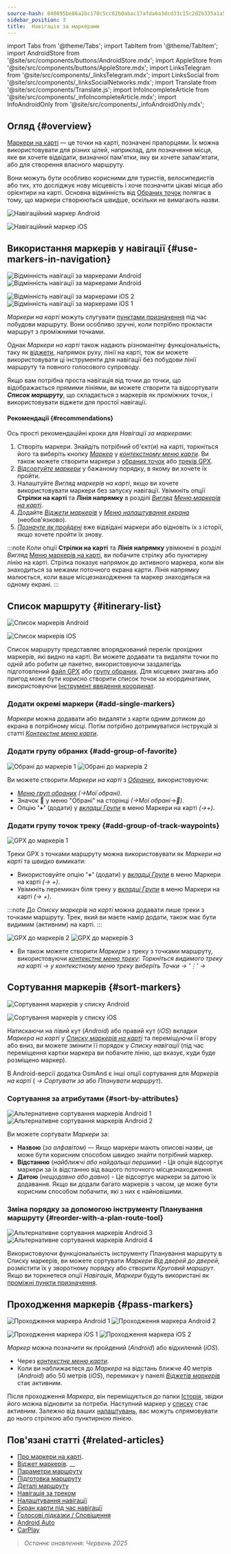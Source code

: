 ```yaml
---
source-hash: 840895be86a2bc170c5cc62b0abac17afda6a3dcd33c15c2d2b335a1a52fa27e
sidebar_position: 3
title:  Навігація за маркерами
---
```

import Tabs from '@theme/Tabs';
import TabItem from '@theme/TabItem';
import AndroidStore from '@site/src/components/buttons/AndroidStore.mdx';
import AppleStore from '@site/src/components/buttons/AppleStore.mdx';
import LinksTelegram from '@site/src/components/_linksTelegram.mdx';
import LinksSocial from '@site/src/components/_linksSocialNetworks.mdx';
import Translate from '@site/src/components/Translate.js';
import InfoIncompleteArticle from '@site/src/components/_infoIncompleteArticle.mdx';
import InfoAndroidOnly from '@site/src/components/_infoAndroidOnly.mdx';




## Огляд {#overview}

[Маркери на карті](../../personal/markers.md) — це точки на карті, позначені прапорцями. Їх можна використовувати для різних цілей, наприклад, для позначення місця, яке ви хочете відвідати, визначної пам'ятки, яку ви хочете запам'ятати, або для створення власного маршруту.

Вони можуть бути особливо корисними для туристів, велосипедистів або тих, хто досліджує нову місцевість і хоче позначити цікаві місця або орієнтири на карті. Основна відмінність від [Обраних точок](../../personal/favorites.md) полягає в тому, що маркери створюються швидше, оскільки не вимагають назви.

<Tabs groupId="operating-systems" queryString="current-os">

<TabItem value="android" label="Android">

![Навігаційний маркер Android](@site/static/img/navigation/marker/navigation_marker_android.png)

</TabItem>

<TabItem value="ios" label="iOS">

![Навігаційний маркер iOS](@site/static/img/navigation/marker/navigation_marker_ios.png)

</TabItem>

</Tabs>


## Використання маркерів у навігації {#use-markers-in-navigation}

<Tabs groupId="operating-systems" queryString="current-os">

<TabItem value="android" label="Android">

![Відмінність навігації за маркерами Android](@site/static/img/navigation/marker/markers_ex_andr_2.png) ![Відмінність навігації за маркерами Android](@site/static/img/navigation/marker/markers_ex_andr_1.png)

</TabItem>

<TabItem value="ios" label="iOS">

![Відмінність навігації за маркерами iOS 2](@site/static/img/navigation/marker/markers_ex_ios_2.png) ![Відмінність навігації за маркерами iOS 1](@site/static/img/navigation/marker/markers_ex_ios_1.png)

</TabItem>

</Tabs>

*Маркери на карті* можуть слугувати [пунктами призначення](./route-navigation#set-destinations) під час побудови маршруту. Вони особливо зручні, коли потрібно прокласти маршрут з проміжними точками.

Однак *Маркери на карті* також надають різноманітну функціональність, таку як [віджети](../../widgets/markers.md), напрямок руху, лінії на карті, тож ви можете використовувати ці інструменти для навігації без побудови лінії маршруту та повного голосового супроводу.

Якщо вам потрібна проста навігація від точки до точки, що відображається прямими лініями, ви можете створити та відсортувати ***Список маршруту***, що складається з маркерів як проміжних точок, і використовувати віджети для простої навігації.


#### Рекомендації {#recommendations}

Ось прості рекомендаційні кроки для *Навігації за маркерами*:

1. Створіть маркери. Знайдіть потрібний об'єкт(и) на карті, торкніться його та виберіть кнопку *[Маркер](../../personal/markers.md#add--edit-markers)* у *[контекстному меню карти](../../map/map-context-menu.md#add--edit-marker)*. Ви також можете створити маркери з [обраних точок](#add-group-of-favorite) або [треків GPX](#add-group-of-track-waypoints).
2. [*Відсортуйте маркери*](#sort-markers) у бажаному порядку, в якому ви хочете їх пройти.
3. Налаштуйте *Вигляд маркерів на карті*, якщо ви хочете використовувати маркери без запуску навігації. Увімкніть опції **Стрілки на карті** та **Лінія напрямку** в розділі *[Вигляд](../../personal/markers.md#appearance-on-the-map)* *[Меню маркерів на карті](../../personal/markers.md#actions)*.
4. Додайте *[Віджети маркерів](../../personal/markers.md#markers)* у *[Меню налаштування екрана](../../widgets/configure-screen.md)* (необов'язково).
5. [*Позначте як пройдені*](#pass-markers) вже відвідані маркери або відновіть їх з історії, якщо хочете пройти їх знову.

:::note
Коли опції **Стрілки на карті** та **Лінія напрямку** увімкнені в розділі *Вигляд* [Меню маркерів на карті](../../personal/markers.md#appearance-on-the-map), ви побачите стрілку або пунктирну лінію на карті. Стрілка показує напрямок до активного маркера, коли він знаходиться за межами поточного екрана карти. Лінія напрямку малюється, коли ваше місцезнаходження та маркер знаходяться на одному екрані.
:::


## Список маршруту {#itinerary-list}

<Tabs groupId="operating-systems" queryString="current-os">

<TabItem value="android" label="Android">

![Список маркерів Android](@site/static/img/navigation/marker/markers_list_andr.png)

</TabItem>

<TabItem value="ios" label="iOS">

![Список маркерів iOS](@site/static/img/navigation/marker/markers_list_ios.png)

</TabItem>

</Tabs>


Список маршруту представляє впорядкований перелік *прохідних* маркерів, які видно на карті. Ви можете додавати та видаляти точки по одній або робити це пакетно, використовуючи заздалегідь підготовлений [файл GPX](#add-group-of-track-waypoints) або [групу обраних](#add-group-of-favorite). Для місцевих змагань або пригод може бути корисно створити список точок за координатами, використовуючи [Інструмент введення координат](../../plan-route/coordinate-input.md).


### Додати окремі маркери {#add-single-markers}

*Маркери* можна додавати або видаляти з карти одним дотиком до екрана в потрібному місці. Потім потрібно дотримуватися інструкцій зі статті *[Контекстне меню карти](../../map/map-context-menu.md#add--edit-marker)*.


### Додати групу обраних {#add-group-of-favorite}

<InfoAndroidOnly />

![Обрані до маркерів 1](@site/static/img/navigation/marker/markers_favorites_andr_3.png) ![Обрані до маркерів 2](@site/static/img/navigation/marker/markers_favorites_andr_2.png)

Ви можете створити *Маркери на карті* з *[Обраних](../../personal/favorites.md)*, використовуючи:

- *[Меню груп обраних](../../personal/favorites.md#favorite-group-actions)* *(<Translate android="true" ids="shared_string_menu,shared_string_my_places"/>→Мої обрані)*.
- Значок &#128681; у меню "Обрані" на сторінці *(<Translate android="true" ids="shared_string_menu,shared_string_my_places"/>→Мої обрані→&#128681;)*.
- Опцію **'+'** (додати) у *[вкладці Групи](../../personal/markers.md#marker-groups)* в меню Маркери на карті *(<Translate android="true" ids="shared_string_menu,map_markers,shared_string_groups"/>→+)*.


### Додати групу точок треку {#add-group-of-track-waypoints}

<InfoAndroidOnly />

![GPX до маркерів 1](@site/static/img/navigation/marker/track_to_markers_andr.png)

Треки GPX з точками маршруту можна використовувати як *Маркери на карті* та швидко вимикати:

- Використовуйте опцію **'+'** (додати) у *[вкладці Групи](../../personal/markers.md#marker-groups)* в меню Маркери на карті *(<Translate android="true" ids="shared_string_menu,map_markers,shared_string_groups"/>→ +)*.
- Увімкніть перемикач біля треку у *[вкладці Групи](../../personal/markers.md#marker-groups)* в меню Маркери на карті *(<Translate android="true" ids="shared_string_menu,map_markers,shared_string_groups"/>→ +)*.

:::note
До *Списку маркерів на карті* можна додавати лише треки з точками маршруту. Трек, який ви маєте намір додати, також має бути видимим (активним) на карті.
:::

![GPX до маркерів 2](@site/static/img/navigation/marker/track_to_markers_andr_2.png) ![GPX до маркерів 3](@site/static/img/navigation/marker/track_to_markers_andr_3.png)

- Ви також можете створити *Маркери* з треку з точками маршруту, використовуючи *[контекстне меню треку](../../map/tracks/track-context-menu.md#points--waypoints)*: *Торкніться видимого треку на карті → у контекстному меню треку виберіть Точки → '&#8942;' → <Translate android="true" ids="add_group_to_markers"/>*


## Сортування маркерів {#sort-markers}

<Tabs groupId="operating-systems" queryString="current-os">

<TabItem value="android" label="Android">

![Сортування маркерів у списку Android](@site/static/img/navigation/marker/sort_markers_andr.png)

</TabItem>

<TabItem value="ios" label="iOS">

![Сортування маркерів у списку iOS](@site/static/img/navigation/marker/sort_markers_ios.png)

</TabItem>

</Tabs>

Натискаючи на лівий кут (*Android*) або правий кут (*iOS*) вкладки *Маркера на карті* у *[Списку маркерів на карті](../../personal/markers.md#itinerary-list)* та переміщуючи її вгору або вниз, ви можете змінити її порядок у *Списку навігації* (під час переміщення картки маркера ви побачите лінію, що вказує, куди буде розміщено маркер).

В Android-версії додатка OsmAnd є інші опції сортування для *Маркерів на карті* (*<Translate android="true" ids="shared_string_menu,map_markers,shared_string_more"/> →* *Сортувати за* або *Планувати маршрут*).


### Сортування за атрибутами {#sort-by-attributes}

<Tabs groupId="operating-systems" queryString="current-os">

<TabItem value="android" label="Android">

![Альтернативне сортування маркерів Android 1](@site/static/img/navigation/marker/sorting_markers_andr_1.png) ![Альтернативне сортування маркерів Android 2](@site/static/img/navigation/marker/sorting_markers_andr_2.png)

</TabItem>

<TabItem value="ios" label="iOS">

<InfoAndroidOnly />

</TabItem>

</Tabs>

Ви можете сортувати *Маркери* за:

- **Назвою** (*за алфавітом*) — Якщо маркери мають описові назви, це може бути корисним способом швидко знайти потрібний маркер.
- **Відстанню** (*найближчі або найдальші першими*) - Ця опція відсортує маркери за їх відстанню від вашого поточного місцезнаходження.
- **Датою** (*нещодавно або давно*) - Це відсортує маркери за датою їх додавання. Якщо ви додали багато маркерів з часом, це може бути корисним способом побачити, які з них є найновішими.


### Зміна порядку за допомогою інструменту Планування маршруту {#reorder-with-a-plan-route-tool}

<InfoAndroidOnly />

![Альтернативне сортування маркерів Android 3](@site/static/img/navigation/marker/sorting_markers_andr_3.png) ![Альтернативне сортування маркерів Android 4](@site/static/img/navigation/marker/sorting_markers_andr_4.png)

Використовуючи функціональність інструменту Планування маршруту в Списку маркерів, ви можете сортувати *Маркери* *Від дверей до дверей*, розмістити їх у зворотному порядку або створити *Круговий маршрут*. Якщо ви торкнетеся опції *Навігація*, *Маркери* будуть використані як [проміжні пункти призначення](../setup/route-navigation.md#intermediate-destinations).


## Проходження маркерів {#pass-markers}

<Tabs groupId="operating-systems" queryString="current-os">

<TabItem value="android" label="Android">

![Проходження маркера Android 1](@site/static/img/navigation/marker/pass_markers_andr_1.png) ![Проходження маркера Android 2](@site/static/img/navigation/marker/pass_markers_andr_2.png)

</TabItem>

<TabItem value="ios" label="iOS">

![Проходження маркера iOS 1](@site/static/img/navigation/marker/pass_markers_ios_1.png) ![Проходження маркера iOS 2](@site/static/img/navigation/marker/pass_markers_ios_2.png)

</TabItem>

</Tabs>

*Маркер* можна позначити як пройдений (*Android*) або відхилений (*iOS*).

- Через *[контекстне меню карти](../../map/map-context-menu.md#add--edit-marker)*.
- Коли ви наближаєтеся до *Маркера* на відстань ближче 40 метрів (*Android*) або 50 метрів (*iOS*), перемикач у панелі *[Віджетів маркерів](../../widgets/markers.md#top-bar-widget)* стає активним.

Після проходження *Маркера*, він переміщується до папки [Історія](../../personal/markers.md#history), звідки його можна відновити за потреби. Наступний маркер у [списку](#itinerary-list) стає активним. Залежно від ваших [налаштувань](#use-markers-in-navigation), вас можуть спрямовувати до нього стрілкою або пунктирною лінією.


## Пов'язані статті {#related-articles}

- [Про маркери на карті](../../personal/markers.md).
- [Віджет маркерів](../../widgets/markers.md).
__
- [Параметри маршруту](../routing/osmand-routing.md#routing-types)
- [Підготовка маршруту](./route-navigation.md)
- [Деталі маршруту](./route-details.md)
- [Навігація за треком](./gpx-navigation.md)
- [Налаштування навігації](../guidance/navigation-settings.md)
- [Екран карти під час навігації](../guidance/map-during-navigation.md)
- [Голосові підказки / Сповіщення](../guidance/voice-navigation.md)
- [Android Auto](../auto-car.md)
- [CarPlay](../car-play.md)

> *Останнє оновлення: Червень 2025*